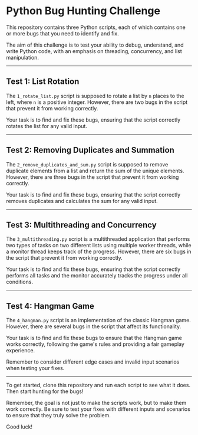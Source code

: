 # Python Bug Hunting Challenge

This repository contains three Python scripts, each of which contains one or more bugs that you need to identify and fix. 

The aim of this challenge is to test your ability to debug, understand, and write Python code, with an emphasis on threading, concurrency, and list manipulation.

---

## Test 1: List Rotation

The `1_rotate_list.py` script is supposed to rotate a list by `n` places to the left, where `n` is a positive integer. However, there are two bugs in the script that prevent it from working correctly. 

Your task is to find and fix these bugs, ensuring that the script correctly rotates the list for any valid input.

---

## Test 2: Removing Duplicates and Summation

The `2_remove_duplicates_and_sum.py` script is supposed to remove duplicate elements from a list and return the sum of the unique elements. However, there are three bugs in the script that prevent it from working correctly. 

Your task is to find and fix these bugs, ensuring that the script correctly removes duplicates and calculates the sum for any valid input.

---

## Test 3: Multithreading and Concurrency

The `3_multithreading.py` script is a multithreaded application that performs two types of tasks on two different lists using multiple worker threads, while a monitor thread keeps track of the progress. However, there are six bugs in the script that prevent it from working correctly. 

Your task is to find and fix these bugs, ensuring that the script correctly performs all tasks and the monitor accurately tracks the progress under all conditions.

---

## Test 4: Hangman Game

The `4_hangman.py` script is an implementation of the classic Hangman game. However, there are several bugs in the script that affect its functionality.

Your task is to find and fix these bugs to ensure that the Hangman game works correctly, following the game's rules and providing a fair gameplay experience.

Remember to consider different edge cases and invalid input scenarios when testing your fixes.

---

To get started, clone this repository and run each script to see what it does. Then start hunting for the bugs!

Remember, the goal is not just to make the scripts work, but to make them work correctly. Be sure to test your fixes with different inputs and scenarios to ensure that they truly solve the problem.

Good luck!